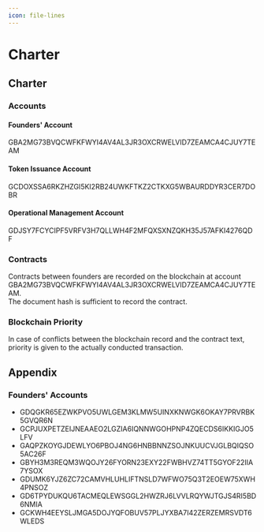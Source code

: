 ```yaml
---
icon: file-lines
---
```


# Charter

## Charter

### Accounts

#### Founders' Account

GBA2MG73BVQCWFKFWYI4AV4AL3JR3OXCRWELVID7ZEAMCA4CJUY7TEAM

#### Token Issuance Account

GCDOXSSA6RKZHZGI5KI2RB24UWKFTKZ2CTKXG5WBAURDDYR3CER7DOBR

#### Operational Management Account

GDJSY7FCYCIPF5VRFV3H7QLLWH4F2MFQXSXNZQKH35J57AFKI4276QDF

### Contracts

Contracts between founders are recorded on the blockchain at account GBA2MG73BVQCWFKFWYI4AV4AL3JR3OXCRWELVID7ZEAMCA4CJUY7TEAM.\
The document hash is sufficient to record the contract.

### Blockchain Priority

In case of conflicts between the blockchain record and the contract text, priority is given to the actually conducted transaction.

## Appendix

### Founders' Accounts

* GDQGKR65EZWKPVO5UWLGEM3KLMW5UINXKNWGK6OKAY7PRVRBK5GVQR6N
* GCPJUXPETZEIJNEAAEO2LGZIA6IQNNWGOHPNP4ZQECDS6IKKIGJO5LFV
* GAQPZKOYGJDEWLYO6PBOJ4NG6HNBBNNZSOJNKUUCVJGLBQIQSO5AC26F
* GBYH3M3REQM3WQOJY26FYORN23EXY22FWBHVZ74TT5GYOF22IIA7YSOX
* GDUMK6YJZ6ZC72CAMVHLUHLIFTNSLD7WFWO75Q3T2EOEW75XWH4PNSOZ
* GD6TPYDUKQU6TACMEQLEWSGGL2HWZRJ6LVVLRQYWJTGJS4RI5BD6NMIA
* GCKWH4EEYSLJMGA5DOJYQFOBUV57PLJYXBA7I42ZERZEMRSVDT6WLEDS
